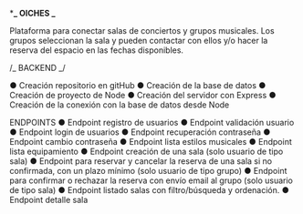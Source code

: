 \***_ OICHES _**

Plataforma para conectar salas de conciertos y grupos musicales.
Los grupos seleccionan la sala y pueden contactar con ellos y/o hacer la reserva del espacio en las fechas disponibles.

/_ BACKEND _/

● Creación repositorio en gitHub
● Creación de la base de datos
● Creación de proyecto de Node
● Creación del servidor con Express
● Creación de la conexión con la base de datos desde Node

ENDPOINTS
● Endpoint registro de usuarios
● Endpoint validación usuario
● Endpoint login de usuarios
● Endpoint recuperación contraseña
● Endpoint cambio contraseña
● Endpoint lista estilos musicales
● Endpoint lista equipamiento
● Endpoint creación de una sala (solo usuario de tipo sala)
● Endpoint para reservar y cancelar la reserva de una sala si no confirmada, con un plazo mínimo (solo usuario de tipo grupo)
● Endpoint para confirmar o rechazar la reserva con envío email al
grupo (solo usuario de tipo sala)
● Endpoint listado salas con filtro/búsqueda y ordenación.
● Endpoint detalle sala
